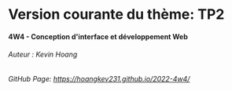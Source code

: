 # Version courante du thème: TP2
#### 4W4 - Conception d'interface et développement Web
###### Auteur : Kevin Hoang
###### GitHub Page: https://hoangkev231.github.io/2022-4w4/